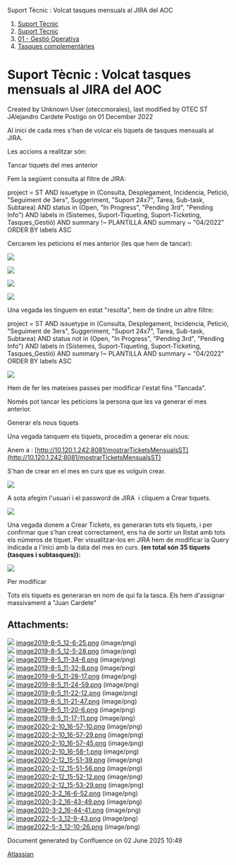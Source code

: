 Suport Tècnic : Volcat tasques mensuals al JIRA del AOC  

1.  [Suport Tècnic](index.md)
2.  [Suport Tècnic](13893782.md)
3.  [01 - Gestió Operativa](26313391.md)
4.  [Tasques complementàries](26313409.md)

Suport Tècnic : Volcat tasques mensuals al JIRA del AOC
=======================================================

Created by Unknown User (oteccmorales), last modified by OTEC ST JAlejandro Cardete Postigo on 01 December 2022

Al inici de cada mes s'han de volcar els tiquets de tasques mensuals al JIRA.

Les accions a realitzar són:

  

Tancar tiquets del mes anterior

Fem la següent consulta al filtre de JIRA:

project = ST AND issuetype in (Consulta, Desplegament, Incidencia, Petició, "Seguiment de 3ers", Suggeriment, "Suport 24x7", Tarea, Sub-task, Subtarea) AND status in (Open, "In Progress", "Pending 3rd", "Pending Info") AND labels in (Sistemes, Suport-Tiqueting, Suport-Ticketing, Tasques\_Gestió) AND summary !~ PLANTILLA AND summary ~ "04/2022" ORDER BY labels ASC

Cercarem les peticions el mes anterior (les que hem de tancar):

![](attachments/34504963/34504974.png)

![](attachments/34504963/34504975.png)

![](attachments/34504963/34504976.png)

![](attachments/34504963/34504977.png)

Una vegada les tinguem en estat "resolta", hem de tindre un altre filtre:

  

project = ST AND issuetype in (Consulta, Desplegament, Incidencia, Petició, "Seguiment de 3ers", Suggeriment, "Suport 24x7", Tarea, Sub-task, Subtarea) AND status not in (Open, "In Progress", "Pending 3rd", "Pending Info") AND labels in (Sistemes, Suport-Tiqueting, Suport-Ticketing, Tasques\_Gestió) AND summary !~ PLANTILLA AND summary ~ "04/2022" ORDER BY labels ASC

  
![](attachments/34504963/36339730.png)

  

Hem de fer les mateixes passes per modificar l'estat fins "Tancada".

Només pot tancar les peticions la persona que les va generar el mes anterior.

  

  

  

  

Generar els nous tiquets

Una vegada tanquem els tiquets, procedim a generar els nous:

Anem a : [http://10.120.1.242:8081/mostrarTicketsMensualsST](http://10.120.1.242:8081/mostrarTicketsMensualsST)

S'han de crear en el mes en curs que es volguin crear.

![](attachments/34504963/64981275.png)

A sota afegim l'usuari i el password de JIRA  i cliquem a Crear tiquets.

![](attachments/34504963/64981276.png)

Una vegada donem a Crear Tickets, es generaran tots els tiquets, i per confirmar que s'han creat correctament, ens ha de sortir un llistat amb tots els números de tiquet. Per visualitzar-los en JIRA hem de modificar la Query indicada a l'inici amb la data del mes en curs. **(en total són 35 tiquets (tasques i subtasques)):**

![](attachments/34504963/36339735.png)

Per modificar

Tots els tiquets es generaran en nom de qui fa la tasca. Els hem d'assignar massivament a "Juan Cardete"

Attachments:
------------

![](images/icons/bullet_blue.gif) [image2019-8-5\_12-6-25.png](attachments/34504963/34504964.png) (image/png)  
![](images/icons/bullet_blue.gif) [image2019-8-5\_12-5-28.png](attachments/34504963/34504965.png) (image/png)  
![](images/icons/bullet_blue.gif) [image2019-8-5\_11-34-6.png](attachments/34504963/34504966.png) (image/png)  
![](images/icons/bullet_blue.gif) [image2019-8-5\_11-32-8.png](attachments/34504963/34504967.png) (image/png)  
![](images/icons/bullet_blue.gif) [image2019-8-5\_11-28-17.png](attachments/34504963/34504968.png) (image/png)  
![](images/icons/bullet_blue.gif) [image2019-8-5\_11-24-59.png](attachments/34504963/34504969.png) (image/png)  
![](images/icons/bullet_blue.gif) [image2019-8-5\_11-22-12.png](attachments/34504963/34504970.png) (image/png)  
![](images/icons/bullet_blue.gif) [image2019-8-5\_11-21-47.png](attachments/34504963/34504971.png) (image/png)  
![](images/icons/bullet_blue.gif) [image2019-8-5\_11-20-6.png](attachments/34504963/34504972.png) (image/png)  
![](images/icons/bullet_blue.gif) [image2019-8-5\_11-17-11.png](attachments/34504963/34504973.png) (image/png)  
![](images/icons/bullet_blue.gif) [image2020-2-10\_16-57-10.png](attachments/34504963/34504974.png) (image/png)  
![](images/icons/bullet_blue.gif) [image2020-2-10\_16-57-29.png](attachments/34504963/34504975.png) (image/png)  
![](images/icons/bullet_blue.gif) [image2020-2-10\_16-57-45.png](attachments/34504963/34504976.png) (image/png)  
![](images/icons/bullet_blue.gif) [image2020-2-10\_16-58-1.png](attachments/34504963/34504977.png) (image/png)  
![](images/icons/bullet_blue.gif) [image2020-2-12\_15-51-39.png](attachments/34504963/34505019.png) (image/png)  
![](images/icons/bullet_blue.gif) [image2020-2-12\_15-51-56.png](attachments/34504963/34505020.png) (image/png)  
![](images/icons/bullet_blue.gif) [image2020-2-12\_15-52-12.png](attachments/34504963/34505021.png) (image/png)  
![](images/icons/bullet_blue.gif) [image2020-2-12\_15-53-29.png](attachments/34504963/34505022.png) (image/png)  
![](images/icons/bullet_blue.gif) [image2020-3-2\_16-6-52.png](attachments/34504963/36339730.png) (image/png)  
![](images/icons/bullet_blue.gif) [image2020-3-2\_16-43-49.png](attachments/34504963/36339734.png) (image/png)  
![](images/icons/bullet_blue.gif) [image2020-3-2\_16-44-41.png](attachments/34504963/36339735.png) (image/png)  
![](images/icons/bullet_blue.gif) [image2022-5-3\_12-9-43.png](attachments/34504963/64981275.png) (image/png)  
![](images/icons/bullet_blue.gif) [image2022-5-3\_12-10-26.png](attachments/34504963/64981276.png) (image/png)  

Document generated by Confluence on 02 June 2025 10:49

[Atlassian](http://www.atlassian.com/)